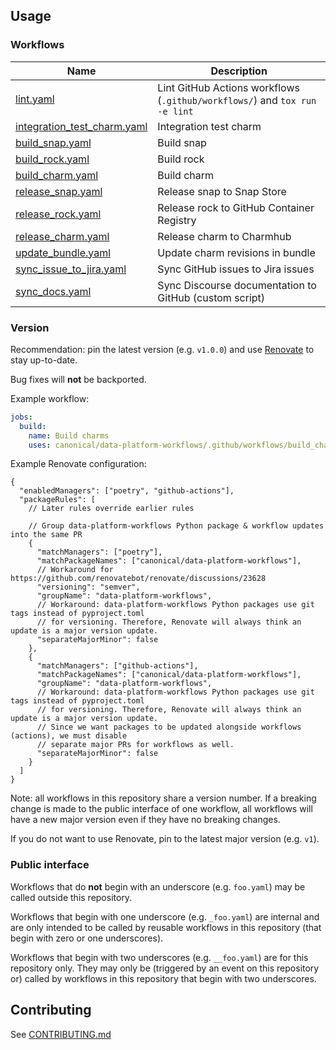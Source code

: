 ## Usage
### Workflows
| Name                                                                       | Description                                                                 |
|----------------------------------------------------------------------------|-----------------------------------------------------------------------------|
| [lint.yaml](.github/workflows/lint.md)                                     | Lint GitHub Actions workflows (`.github/workflows/`) and `tox run -e lint`  |
| [integration_test_charm.yaml](.github/workflows/integration_test_charm.md) | Integration test charm                                                      |
| [build_snap.yaml](.github/workflows/build_snap.md)                         | Build snap                                                                  |
| [build_rock.yaml](.github/workflows/build_rock.md)                         | Build rock                                                                  |
| [build_charm.yaml](.github/workflows/build_charm.md)                       | Build charm                                                                 |
| [release_snap.yaml](.github/workflows/release_snap.md)                     | Release snap to Snap Store                                                  |
| [release_rock.yaml](.github/workflows/release_rock.md)                     | Release rock to GitHub Container Registry                                   |
| [release_charm.yaml](.github/workflows/release_charm.md)                   | Release charm to Charmhub                                                   |
| [update_bundle.yaml](.github/workflows/update_bundle.md)                   | Update charm revisions in bundle                                            |
| [sync_issue_to_jira.yaml](.github/workflows/sync_issue_to_jira.md)         | Sync GitHub issues to Jira issues                                           |
| [sync_docs.yaml](.github/workflows/sync_docs.md)                           | Sync Discourse documentation to GitHub (custom script)                      |

### Version
Recommendation: pin the latest version (e.g. `v1.0.0`) and use [Renovate](https://docs.renovatebot.com/) to stay up-to-date.

Bug fixes will **not** be backported.

Example workflow:
```yaml
jobs:
  build:
    name: Build charms
    uses: canonical/data-platform-workflows/.github/workflows/build_charm.yaml@v1.0.0
```

Example Renovate configuration:
```json5
{
  "enabledManagers": ["poetry", "github-actions"],
  "packageRules": [
    // Later rules override earlier rules

    // Group data-platform-workflows Python package & workflow updates into the same PR
    {
      "matchManagers": ["poetry"],
      "matchPackageNames": ["canonical/data-platform-workflows"],
      // Workaround for https://github.com/renovatebot/renovate/discussions/23628
      "versioning": "semver",
      "groupName": "data-platform-workflows",
      // Workaround: data-platform-workflows Python packages use git tags instead of pyproject.toml
      // for versioning. Therefore, Renovate will always think an update is a major version update.
      "separateMajorMinor": false
    },
    {
      "matchManagers": ["github-actions"],
      "matchPackageNames": ["canonical/data-platform-workflows"],
      "groupName": "data-platform-workflows",
      // Workaround: data-platform-workflows Python packages use git tags instead of pyproject.toml
      // for versioning. Therefore, Renovate will always think an update is a major version update.
      // Since we want packages to be updated alongside workflows (actions), we must disable
      // separate major PRs for workflows as well.
      "separateMajorMinor": false
    }
  ]
}

```

Note: all workflows in this repository share a version number. If a breaking change is made to the public interface of one workflow, all workflows will have a new major version even if they have no breaking changes.

If you do not want to use Renovate, pin to the latest major version (e.g. `v1`).

### Public interface
Workflows that do **not** begin with an underscore (e.g. `foo.yaml`) may be called outside this repository.

Workflows that begin with one underscore (e.g. `_foo.yaml`) are internal and are only intended to be called by reusable workflows in this repository (that begin with zero or one underscores).

Workflows that begin with two underscores (e.g. `__foo.yaml`) are for this repository only. They may only be (triggered by an event on this repository or) called by workflows in this repository that begin with two underscores.

## Contributing
See [CONTRIBUTING.md](CONTRIBUTING.md)